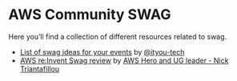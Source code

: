 # AWS Community SWAG

Here you’ll find a collection of different resources related to swag. 

* [List of swag ideas for your events](https://github.com/ityou-tech/awesome-swag) by [@ityou-tech](https://github.com/ityou-tech/)
* [AWS re:Invent Swag review](https://dev.to/aws-builders/reinvent-swag-guide-3j3p) by [AWS Hero and UG leader - Nick Triantafillou](https://aws.amazon.com/developer/community/heroes/nick-triantafillou/)
